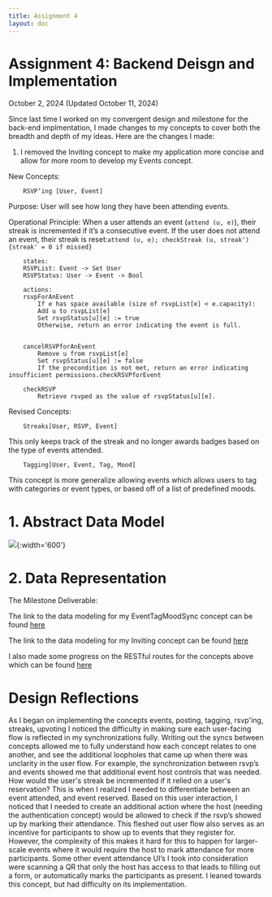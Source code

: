 ```yaml
---
title: Assignment 4
layout: doc
---
```


# Assignment 4: Backend Deisgn and Implementation
October 2, 2024 (Updated October 11, 2024)


Since last time I worked on my convergent design and milestone for the back-end implmentation, I made changes to my concepts to cover both the breadth and depth of my ideas. Here are the changes I made: 

1. I removed the Inviting concept to make my application more concise and allow for more room to develop my Events concept. 

New Concepts: 

        RSVP’ing [User, Event] 

Purpose: User will see how long they have been attending events.
       
Operational Principle: 
When a user attends an event (`attend (u, e)`), their streak is incremented if it’s a consecutive event.
If the user does not attend an event, their streak is reset:`attend (u, e); checkStreak (u, streak') {streak' = 0 if missed}`

        states: 
        RSVPList: Event -> Set User
        RSVPStatus: User -> Event -> Bool 

        actions: 
        rsvpForAnEvent 
            If e has space available (size of rsvpList[e] < e.capacity):
            Add u to rsvpList[e]
            Set rsvpStatus[u][e] := true
            Otherwise, return an error indicating the event is full.
        

        cancelRSVPforAnEvent 
            Remove u from rsvpList[e]
            Set rsvpStatus[u][e] := false
            If the precondition is not met, return an error indicating insufficient permissions.checkRSVPforEvent

        checkRSVP
            Retrieve rsvped as the value of rsvpStatus[u][e].



Revised Concepts: 

        Streaks[User, RSVP, Event]

 This only keeps track of the streak and no longer awards badges based on the type of events attended.    

        Tagging[User, Event, Tag, Mood]
 This concept is more generalize allowing events which allows users to tag with categories or event types, or based off of a list of predefined moods.


# 1. Abstract Data Model 

![](/assets/images/data-model.jpg){:width='600'}


# 2. Data Representation

The Milestone Deliverable: 

The link to the data modeling for my EventTagMoodSync concept can be found [here](https://github.com/ArliMoyao/backend-starter/blob/main/server/concepts/tagMoodSync.ts.ts)


The link to the data modeling for my Inviting concept can be found [here](https://github.com/ArliMoyao/backend-starter/blob/main/server/concepts/inviting.ts)

I also made some progress on the RESTful routes for the concepts above which can be found [here](https://github.com/ArliMoyao/backend-starter/blob/main/server/routes.ts)


# Design Reflections


As I began on implementing the concepts events, posting, tagging, rsvp'ing, streaks, upvoting I noticed the difficulty in making sure each user-facing flow is reflected in my synchronizations fully. Writing out the syncs between concepts allowed me to fully understand how each concept relates to one another, and see the additional loopholes that came up when there was unclarity in the user flow. For example, the synchronization between rsvp’s and events showed me that additional event host controls that was needed. How would the user's streak be incremented if it relied on a user's reservation?  This is when I realized I needed to differentiate between an event attended, and event reserved. Based on this user interaction, I noticed that I needed to create an additional action where the host (needing the authentication concept) would be allowed to check if the rsvp’s showed up by marking their attendance. This fleshed out user flow also serves as an incentive for participants to show up to events that they register for. However, the complexity of this makes it hard for this to happen for larger-scale events where it would require the host to mark attendance for more participants. Some other event attendance UI’s I took into consideration were scanning a QR that only the host has access to that leads to filling out a form, or automatically marks the participants as present. I leaned towards this concept, but had difficulty on its implementation. 



